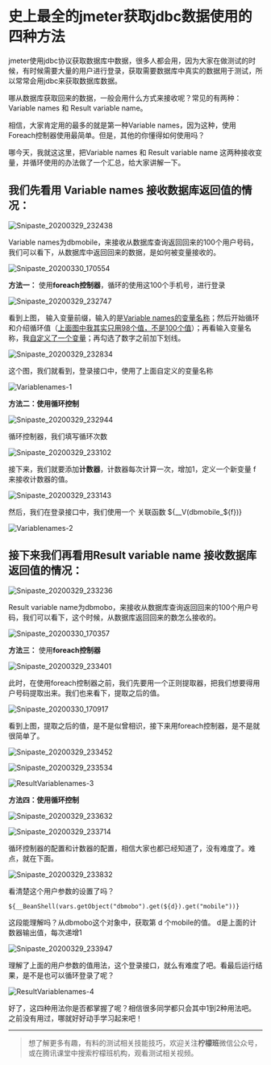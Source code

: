 # 史上最全的jmeter获取jdbc数据使用的四种方法

jmeter使用jdbc协议获取数据库中数据，很多人都会用，因为大家在做测试的时候，有时候需要大量的用户进行登录，获取需要数据库中真实的数据用于测试，所以常常会用jdbc来获取数据库数据。

哪从数据库获取回来的数据，一般会用什么方式来接收呢？常见的有两种：Variable names 和 Result variable name。

相信，大家肯定用的最多的就是第一种Variable names，因为这种，使用Foreach控制器使用最简单。但是，其他的你懂得如何使用吗？

哪今天，我就这这里，把Variable names 和 Result variable name 这两种接收变量，并循环使用的办法做了一个汇总，给大家讲解一下。

## 我们先看用 Variable names 接收数据库返回值的情况：

![Snipaste_20200329_232438](image/Snipaste_20200329_232438.png)

Variable names为dbmobile，来接收从数据库查询返回回来的100个用户号码，我们可以看下，从数据库中返回回来的数据，是如何被变量接收的。

![Snipaste_20200330_170554](image/Snipaste_20200330_170554.png)

**方法一：** 使用**foreach控制器**，循环的使用这100个手机号，进行登录

![Snipaste_20200329_232747](image/Snipaste_20200329_232747.png)

看到上图， 输入变量前缀，输入的是<u>Variable names的变量名称</u>；然后开始循环和介绍循环值（<u>上面图中我其实只用98个值，不是100个值</u>）；再看输入变量名称，我<u>自定义了一个变量</u>；再勾选了数字之前加下划线。

![Snipaste_20200329_232834](image/Snipaste_20200329_232834.png)

这个图，我们就看到，登录接口中，使用了上面自定义的变量名称

![Variablenames-1](image/Variablenames-1.gif)

**方法二：**使用**循环控制**

![Snipaste_20200329_232944](image/Snipaste_20200329_232944.png)

循环控制器，我们填写循环次数

![Snipaste_20200329_233102](image/Snipaste_20200329_233102.png)

接下来，我们就要添加**计数器**，计数器每次计算一次，增加1，定义一个新变量 f 来接收计数器的值。

![Snipaste_20200329_233143](image/Snipaste_20200329_233143.png)

然后，我们在登录接口中，我们使用一个 关联函数 ${\_\_V(dbmobile\_${f})}

![Variablenames-2](image/Variablenames-2.gif)

## 接下来我们再看用Result variable name 接收数据库返回值的情况：

![Snipaste_20200329_233236](image/Snipaste_20200329_233236.png)

Result variable name为dbmobo，来接收从数据库查询返回回来的100个用户号码，我们可以看下，这个时候，从数据库返回回来的数怎么接收的。

![Snipaste_20200330_170357](image/Snipaste_20200330_170357.png)

**方法三：**  使用**foreach控制器**

![Snipaste_20200329_233401](image/Snipaste_20200329_233401.png)

此时，在使用foreach控制器之前，我们先要用一个正则提取器，把我们想要得用户号码提取出来。我们也来看下，提取之后的值。

![Snipaste_20200330_170917](image/Snipaste_20200330_170917.png)

看到上图，提取之后的值，是不是似曾相识，接下来用foreach控制器，是不是就很简单了。

![Snipaste_20200329_233452](image/Snipaste_20200329_233452.png)

![Snipaste_20200329_233534](image/Snipaste_20200329_233534.png)

![ResultVariablenames-3](image/ResultVariablenames-3.gif)

**方法四：**使用**循环控制**

![Snipaste_20200329_233632](image/Snipaste_20200329_233632.png)

![Snipaste_20200329_233714](image/Snipaste_20200329_233714.png)

循环控制器的配置和计数器的配置，相信大家也都已经知道了，没有难度了。难点，就在下面。

![Snipaste_20200329_233832](image/Snipaste_20200329_233832.png)

看清楚这个用户参数的设置了吗？

`${__BeanShell(vars.getObject("dbmobo").get(${d}).get("mobile"))}`

这段能理解吗？从dbmobo这个对象中，获取第 d 个mobile的值。 d是上面的计数器输出值，每次递增1

![Snipaste_20200329_233947](image/Snipaste_20200329_233947.png)

理解了上面的用户参数的值用法，这个登录接口，就么有难度了吧。看最后运行结果，是不是也可以循环登录了呢？

![ResultVariablenames-4](image/ResultVariablenames-4.gif)

好了，这四种用法你是否都掌握了呢？相信很多同学都只会其中1到2种用法吧。之前没有用过，哪就好好动手学习起来吧！

---

> 想了解更多有趣，有料的测试相关技能技巧，欢迎关注**柠檬班**微信公众号，或在腾讯课堂中搜索柠檬班机构，观看测试相关视频。